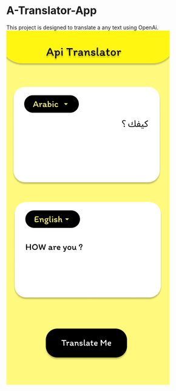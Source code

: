# A-Translator-App
This project is designed to translate a any text using OpenAi.
![image_alt](api.png)
